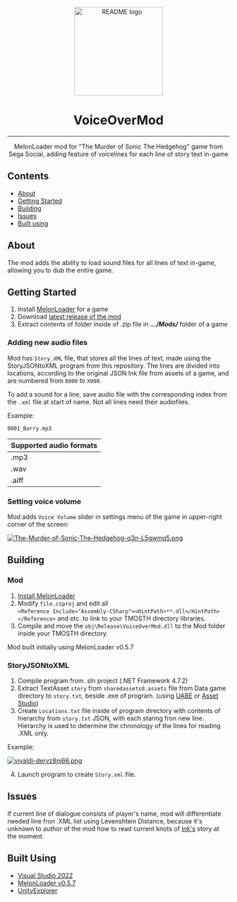 
<p align="center">
  <a href="https://github.com/SergG45/VoiceOverMod" rel="noopener">
 <img width=200px height=200px src="https://em-content.zobj.net/source/skype/289/studio-microphone_1f399-fe0f.png" alt="README logo"></a>
</p>

<h1 align="center">VoiceOverMod</h1>

<div align="center">

</div>

---

<p align="center"> MelonLoader mod for "The Murder of Sonic The Hedgehog" game from Sega Social, adding feature of voicelines for each line of story text in-game
    <br> 
</p>

##  Contents
- [About](#about)
- [Getting Started](#getting_started)
- [Building](#building)
- [Issues](#issues)
- [Built using](#built_using)

## About <a name = "about"></a>
The mod adds the ability to load sound files for all lines of text in-game, allowing you to dub the entire game.

## Getting Started <a name = "getting_started"></a>

 1. Install [MelonLoader](https://github.com/LavaGang/MelonLoader) for a game
 2. Download [latest release of the mod](https://github.com/SergG45/VoiceOverMod/releases/)
 3. Extract contents of folder inside of .zip file in ***.../Mods/*** folder of a game
 

### Adding new audio files
Mod has `Story.XML` file, that stores all the lines of text, made using the StoryJSONtoXML program from this repository. The lines are divided into locations, according to the original JSON Ink file from assets of a game, and are numbered from `0000` to `X000`.

To add a sound for a line, save audio file with the corresponding index from the `.xml` file at start of name. Not all lines need their audiofiles.

Example:
```
0001_Barry.mp3
```
| Supported audio formats |
| - |
| .mp3 |
| .wav |
| .aiff |

### Setting voice volume

Mod adds `Voice Volume` slider in settings menu of the game in upper-right corner of the screen:

[![The-Murder-of-Sonic-The-Hedgehog-q3n-L5gwmq5.png](https://i.postimg.cc/sx5j4Pnd/The-Murder-of-Sonic-The-Hedgehog-q3n-L5gwmq5.png)](https://postimg.cc/jndYsf0Z)

## Building <a name = "building"></a>
### Mod
 1.  [Install MelonLoader](https://melonwiki.xyz/#/README)
 2.  Modify  `file.csproj`  and edit all  
`<Reference Include="Assembly-CSharp"><HintPath>**.dll</HintPath></Reference>` and etc. to link to your TMOSTH directory libraries.
 3.  Compile and move the  `obj\Release\VoiceOverMod.dll`  to the Mod folder inside your TMOSTH directory.

Mod built initially using MelonLoader v0.5.7
### StoryJSONtoXML
 1. Compile program from .sln project (.NET Framework 4.7.2)
 2. Extract TextAsset `story` from `sharedassets0.assets` file from Data game directory to `story.txt`, beside .exe of program. (using [UABE](https://github.com/SeriousCache/UABE) or [Asset Studio](https://github.com/Perfare/AssetStudio))
 3. Create `Locations.txt` file inside of program directory with contents of hierarchy from `story.txt` JSON, with each staring fron new line.
Hierarchy is used to determine the chronology of the lines for reading .XML only.

Example:

[![vivaldi-dervz8nj66.png](https://i.postimg.cc/85ym4W05/vivaldi-dervz8nj66.png)](https://postimg.cc/BLKFQ8s9)

 4. Launch program to create `Story.xml` file.

##  Issues <a name="issues"></a>
If current line of dialogue consists of player's name, mod will differentiate needed line fron .XML list using Levenshtein Distance, because it's unknown to author of the mod how to read current knots of [Ink's](https://github.com/inkle/ink) story at the moment.



##  Built Using <a name = "built_using"></a>
- [Visual Studio 2022](https://visualstudio.microsoft.com/)
- [MelonLoader v0.5.7](https://github.com/LavaGang/MelonLoader)
- [UnityExplorer](https://github.com/sinai-dev/UnityExplorer)

